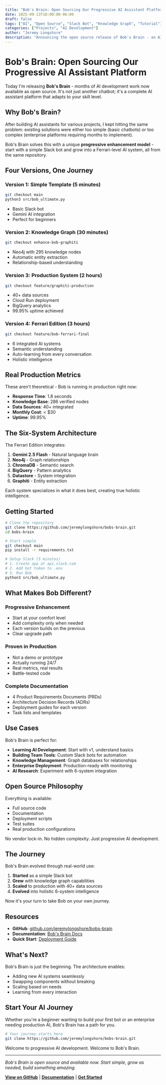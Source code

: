 ```yaml
---
title: "Bob's Brain: Open Sourcing Our Progressive AI Assistant Platform"
date: 2025-09-13T10:00:00-06:00
draft: false
tags: ["AI", "Open Source", "Slack Bot", "Knowledge Graph", "Tutorial"]
categories: ["Projects", "AI Development"]
author: "Jeremy Longshore"
description: "Announcing the open source release of Bob's Brain - an AI assistant platform that grows from simple Slack bot to enterprise-grade system with knowledge graphs, 40+ data sources, and holistic intelligence."
---
```


# Bob's Brain: Open Sourcing Our Progressive AI Assistant Platform

Today I'm releasing **Bob's Brain** - months of AI development work now available as open source. It's not just another chatbot; it's a complete AI assistant platform that adapts to your skill level.

## Why Bob's Brain?

After building AI assistants for various projects, I kept hitting the same problem: existing solutions were either too simple (basic chatbots) or too complex (enterprise platforms requiring months to implement).

Bob's Brain solves this with a unique **progressive enhancement model** - start with a simple Slack bot and grow into a Ferrari-level AI system, all from the same repository.

## Four Versions, One Journey

### Version 1: Simple Template (5 minutes)
```bash
git checkout main
python3 src/bob_ultimate.py
```
- Basic Slack bot
- Gemini AI integration
- Perfect for beginners

### Version 2: Knowledge Graph (30 minutes)
```bash
git checkout enhance-bob-graphiti
```
- Neo4j with 295 knowledge nodes
- Automatic entity extraction
- Relationship-based understanding

### Version 3: Production System (2 hours)
```bash
git checkout feature/graphiti-production
```
- 40+ data sources
- Cloud Run deployment
- BigQuery analytics
- 99.95% uptime achieved

### Version 4: Ferrari Edition (3 hours)
```bash
git checkout feature/bob-ferrari-final
```
- 6 integrated AI systems
- Semantic understanding
- Auto-learning from every conversation
- Holistic intelligence

## Real Production Metrics

These aren't theoretical - Bob is running in production right now:

- **Response Time**: 1.8 seconds
- **Knowledge Base**: 286 verified nodes
- **Data Sources**: 40+ integrated
- **Monthly Cost**: < $30
- **Uptime**: 99.95%

## The Six-System Architecture

The Ferrari Edition integrates:

1. **Gemini 2.5 Flash** - Natural language brain
2. **Neo4j** - Graph relationships
3. **ChromaDB** - Semantic search
4. **BigQuery** - Pattern analytics
5. **Datastore** - System integration
6. **Graphiti** - Entity extraction

Each system specializes in what it does best, creating true holistic intelligence.

## Getting Started

```bash
# Clone the repository
git clone https://github.com/jeremylongshore/bobs-brain.git
cd bobs-brain

# Start simple
git checkout main
pip install -r requirements.txt

# Setup Slack (5 minutes)
# 1. Create app at api.slack.com
# 2. Add bot token to .env
# 3. Run Bob
python3 src/bob_ultimate.py
```

## What Makes Bob Different?

### Progressive Enhancement
- Start at your comfort level
- Add complexity only when needed
- Each version builds on the previous
- Clear upgrade path

### Proven in Production
- Not a demo or prototype
- Actually running 24/7
- Real metrics, real results
- Battle-tested code

### Complete Documentation
- 4 Product Requirements Documents (PRDs)
- Architecture Decision Records (ADRs)
- Deployment guides for each version
- Task lists and templates

## Use Cases

Bob's Brain is perfect for:

- **Learning AI Development**: Start with v1, understand basics
- **Building Team Tools**: Custom Slack bots for automation
- **Knowledge Management**: Graph databases for relationships
- **Enterprise Deployment**: Production-ready with monitoring
- **AI Research**: Experiment with 6-system integration

## Open Source Philosophy

Everything is available:
- Full source code
- Documentation
- Deployment scripts
- Test suites
- Real production configurations

No vendor lock-in. No hidden complexity. Just progressive AI development.

## The Journey

Bob's Brain evolved through real-world use:

1. **Started** as a simple Slack bot
2. **Grew** with knowledge graph capabilities
3. **Scaled** to production with 40+ data sources
4. **Evolved** into holistic 6-system intelligence

Now it's your turn to take Bob on your own journey.

## Resources

- **GitHub**: [github.com/jeremylongshore/bobs-brain](https://github.com/jeremylongshore/bobs-brain)
- **Documentation**: [Bob's Brain Docs](https://jeremylongshore.github.io/bobs-brain)
- **Quick Start**: [Deployment Guide](https://github.com/jeremylongshore/bobs-brain/blob/main/docs/deployment-guide.md)

## What's Next?

Bob's Brain is just the beginning. The architecture enables:
- Adding new AI systems seamlessly
- Swapping components without breaking
- Scaling based on needs
- Learning from every interaction

## Start Your AI Journey

Whether you're a beginner wanting to build your first bot or an enterprise needing production AI, Bob's Brain has a path for you.

```bash
# Your journey starts here
git clone https://github.com/jeremylongshore/bobs-brain.git
```

Welcome to progressive AI development. Welcome to Bob's Brain.

---

*Bob's Brain is open source and available now. Start simple, grow as needed, build something amazing.*

**[View on GitHub](https://github.com/jeremylongshore/bobs-brain)** | **[Documentation](https://jeremylongshore.github.io/bobs-brain)** | **[Get Started](https://github.com/jeremylongshore/bobs-brain#quick-start)**